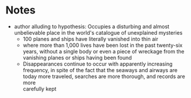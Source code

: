 # Notes

- author alluding to hypothesis: Occupies a disturbing and almost unbelievable place in the world's catalogue of unexplained mysteries
	- 100 planes and ships have literally vanished into thin air
	- where more than 1,000 lives have been lost in the past twenty-six years, without a single body or even a piece of wreckage from the vanishing planes or ships having been found
	- Disappearances continue to occur with apparently increasing frequency, in spite of the fact that the seaways and airways are today more traveled, searches are more thorough, and records are more  
carefully kept